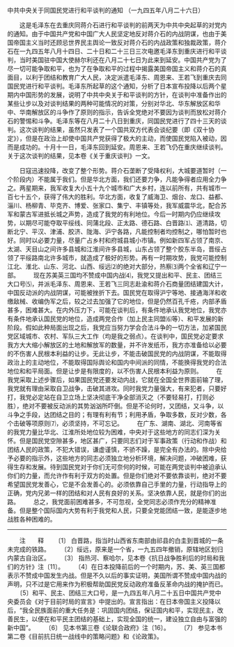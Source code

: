 中共中央关于同国民党进行和平谈判的通知
（一九四五年八月二十六日）

　　这是毛泽东在去重庆同蒋介石进行和平谈判的前两天为中共中央起草的对党内的通知。由于中国共产党和中国广大人民坚定地反对蒋介石的内战阴谋，也由于美国帝国主义当时还顾忌世界民主舆论一致反对蒋介石的内战政策和独裁政策，蒋介石在一九四五年八月十四日、二十日和二十三日三次电邀毛泽东到重庆进行和平谈判，当时美国驻中国大使赫尔利还在八月二十七日为此来到延安。中国共产党为了尽一切可能争取和平，也为了在争取和平的过程中揭露美国帝国主义和蒋介石的真面目，以利于团结和教育广大人民，决定派遣毛泽东、周恩来、王若飞到重庆去同国民党进行和平谈判。毛泽东所起草的这个通知，分析了日本宣布投降以后两个星期内中国形势的发展，说明了中共中央关于和平谈判的方针，在谈判中准备作出的某些让步以及对谈判结果的两种可能情况的对策，分别对华北、华东解放区和华中、华南解放区的斗争作了原则的指示，告诉全党绝对不要因为谈判而放松对蒋介石的警惕和斗争。毛泽东等在八月二十八日到重庆，同国民党进行了四十三天的谈判。这次谈判的结果，虽然只发表了一个国共双方代表会谈纪要（即《双十协定》），但是在政治上却使中国共产党获得了极大的主动，而使国民党陷入被动，因而是成功的。十月十一日，毛泽东回到延安。周恩来、王若飞仍在重庆继续谈判。关于这次谈判的结果，见本卷《关于重庆谈判》一文。 

　　日寇迅速投降，改变了整个形势。蒋介石垄断了受降权利，大城要道暂时（一个阶段内）不能属于我们。但是华北方面，我们还要力争，凡能争得者应用全力争之。两星期来，我军收复大小五十九个城市和广大乡村，连以前所有，共有城市一百七十五个，获得了伟大的胜利。华北方面，收复了威海卫、烟台、龙口、益都、淄川、杨柳青、毕克齐、博爱、张家口、集宁、丰镇等处，我军威震华北，配合苏军和蒙古军进抵长城之声势，造成了我党的有利地位。今后一时期内仍应继续攻势，以期尽可能夺取平绥线、同蒲北段、正太路、德石路、白晋路⑴、道清路，切断北宁、平汉、津浦、胶济、陇海、沪宁各路，凡能控制者均控制之，哪怕暂时也好。同时以必要力量，尽量广占乡村和府城县城小市镇。例如新四军占领了南京、太湖、天目山之间许多县城和江淮间许多县城，山东占领了整个胶东半岛，晋绥占领了平绥路南北许多城市，就造成了极好的形势。再有一时期攻势，我党可能控制江北、淮北、山东、河北、山西、绥远⑵的绝对大部分，热察⑶两个全省和辽宁一部。 
　　现在苏美英三国均不赞成中国内战⑷，我党又提出和平、民主、团结三大口号⑸，并派毛泽东、周恩来、王若飞三同志赴渝和蒋介石商量团结建国大计，中国反动派的内战阴谋，可能被挫折下去。国民党在取得沪宁等地、接通海洋和收缴敌械、收编伪军之后，较之过去加强了它的地位，但是仍然百孔千疮，内部矛盾甚多，困难甚大。在内外压力下，可能在谈判后，有条件地承认我党地位，我党亦有条件地承认国民党的地位，造成两党合作（加上民主同盟⑹等）、和平发展的新阶段。假如此种局面出现之后，我党应当努力学会合法斗争的一切方法，加紧国民党区域城市、农村、军队三大工作（均是我之弱点）。在谈判中，国民党必定要求我方大大缩小解放区的土地和解放军的数量，并不许发纸币，我方亦准备给以必要的不伤害人民根本利益的让步。无此让步，不能击破国民党的内战阴谋，不能取得政治上的主动地位，不能取得国际舆论和国内中间派的同情，不能换得我党的合法地位和和平局面。但是让步是有限度的，以不伤害人民根本利益为原则。 
　　在我党采取上述步骤后，如果国民党还要发动内战，它就在全国全世界面前输了理，我党就有理由采取自卫战争，击破其进攻。同时我党力量强大，有来犯者，只要好打，我党必定站在自卫立场上坚决彻底干净全部消灭之（不要轻易打，打则必胜），绝对不要被反动派的其势汹汹所吓倒。但是不论何时，又团结，又斗争，以斗争之手段，达团结之目的；有理有利有节；利用矛盾，争取多数，反对少数，各个击破等项原则⑺，必须坚持，不可忘记。 
　　在广东、湖南、湖北、河南等省的我党力量比华北、江淮所处地位较为困难，中央对于这些地方的同志们深为关怀。但是国民党空隙甚多，地区甚广，只要同志们对于军事政策（行动和作战）和团结人民的政策，不犯大错误，谦虚谨慎，不骄不躁，是完全有办法的。除中央给予必要的指示外，这些地方的同志必须独立地分析环境，解决问题，冲破困难，获得生存和发展。待到国民党对于你们无可奈何的时候，可能在两党谈判中被迫承认你们的力量，而允许作有利于双方的处置。但是你们绝对不要依靠谈判，绝对不要希望国民党发善心，它是不会发善心的。必须依靠自己手里的力量，行动指导上的正确，党内兄弟一样的团结和对人民有良好的关系。坚决依靠人民，就是你们的出路。 
　　总之，我党面前困难甚多，不可忽视，全党同志必须作充分的精神准备。但是整个国际国内大势有利于我党和人民，只要全党能团结一致，是能逐步地战胜各种困难的。 


------------------
　　注　　释 
　　〔1〕 白晋路，指当时山西省东南部由祁县的白圭到晋城的一条未完成的铁路。 
　　〔2〕绥远，原来是一个省，一九五四年撤销，原辖地区划归内蒙古自治区。 
　　〔3〕 指热河、察哈尔，见本卷《抗日战争胜利后的时局和我们的方针》注〔11〕。 
　　〔4〕在日本投降前后的一个时期内，苏、美、英三国都表示不赞成中国发生内战。但是不久以后的事实证明，美国所谓不赞成中国内战的声明，只不过是它用来作为积极帮助国民党反动政府准备反革命内战的掩护而已。 
　　〔5〕和平、民主、团结三大口号，是一九四五年八月二十五日中国共产党中央委员会《对于目前时局的宣言》中提出的。宣言指出：在日本帝国主义投降以后，“我全民族面前的重大任务是：巩固国内团结，保证国内和平，实现民主，改善民生，以便在和平民主团结的基础上，实现全国的统一，建设独立自由与富强的新中国”。 
　　〔6〕 见本书第三卷《论联合政府》注〔16〕。 
　　〔7〕 参见本书第二卷《目前抗日统一战线中的策略问题》和《论政策》。 
